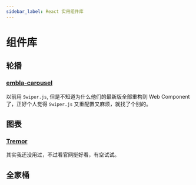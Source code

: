 ```yaml
---
sidebar_label: React 实用组件库
---
```


# 组件库

## 轮播
### [embla-carousel](https://www.embla-carousel.com/get-started/react/)
以前用 `Swiper.js`, 但是不知道为什么他们的最新版全部重构到 Web Component了，正好个人觉得 `Swiper.js` 又重配置又麻烦，就找了个别的。

## 图表

### [Tremor](https://www.tremor.so/)
其实我还没用过，不过看官网挺好看，有空试试。

## 全家桶
### [](https://animata.design/)
### [](https://ui.aceternity.com/)
### [](https://magicui.design/)

